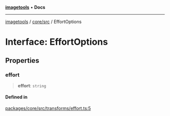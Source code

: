 [**imagetools**](../../../README.md) • **Docs**

***

[imagetools](../../../modules.md) / [core/src](../README.md) / EffortOptions

# Interface: EffortOptions

## Properties

### effort

> **effort**: `string`

#### Defined in

[packages/core/src/transforms/effort.ts:5](https://github.com/JonasKruckenberg/imagetools/blob/b6421598cd4879d5c28755c1d558f8b5955cc5a1/packages/core/src/transforms/effort.ts#L5)
